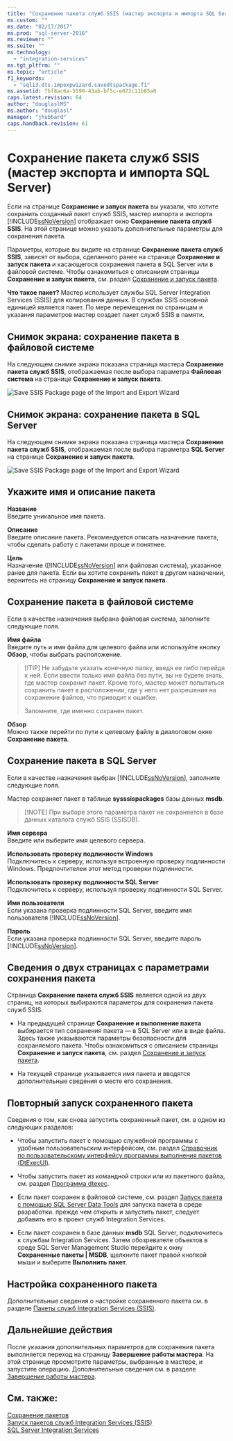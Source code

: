 ```yaml
---
title: "Сохранение пакета служб SSIS (мастер экспорта и импорта SQL Server) | Microsoft Docs"
ms.custom: ""
ms.date: "02/17/2017"
ms.prod: "sql-server-2016"
ms.reviewer: ""
ms.suite: ""
ms.technology: 
  - "integration-services"
ms.tgt_pltfrm: ""
ms.topic: "article"
f1_keywords: 
  - "sql13.dts.impexpwizard.savedtspackage.f1"
ms.assetid: 7bf8ac6a-5599-43ab-bf5c-e072c11b85a0
caps.latest.revision: 64
author: "douglaslMS"
ms.author: "douglasl"
manager: "jhubbard"
caps.handback.revision: 61
---
```

# Сохранение пакета служб SSIS (мастер экспорта и импорта SQL Server)
  Если на странице **Сохранение и запуск пакета** вы указали, что хотите сохранить созданный пакет служб SSIS, мастер импорта и экспорта [!INCLUDE[ssNoVersion](../../includes/ssnoversion-md.md)] отображает окно **Сохранение пакета служб SSIS**. На этой странице можно указать дополнительные параметры для сохранения пакета.  

Параметры, которые вы видите на странице **Сохранение пакета служб SSIS**, зависят от выбора, сделанного ранее на странице **Сохранение и запуск пакета** и касающегося сохранения пакета в SQL Server или в файловой системе. Чтобы ознакомиться с описанием страницы **Сохранение и запуск пакета**, см. раздел [Сохранение и запуск пакета](../../integration-services/import-export-data/save-and-run-package-sql-server-import-and-export-wizard.md).
 
**Что такое пакет?** Мастер использует службы SQL Server Integration Services (SSIS) для копирования данных. В службах SSIS основной единицей является пакет. По мере перемещения по страницам и указания параметров мастер создает пакет служб SSIS в памяти.
 
## <a name="screen-shot---save-the-package-in-the-file-system"></a>Снимок экрана: сохранение пакета в файловой системе
 
На следующем снимке экрана показана страница мастера **Сохранение пакета служб SSIS**, отображаемая после выбора параметра **Файловая система** на странице **Сохранение и запуск пакета**. 
  
![Save SSIS Package page of the Import and Export Wizard](../../integration-services/import-export-data/media/save-package1.png "Save SSIS Package page of the Import and Export Wizard")  

## <a name="screen-shot---save-the-package-in-sql-server"></a>Снимок экрана: сохранение пакета в SQL Server

 На следующем снимке экрана показана страница мастера **Сохранение пакета служб SSIS**, отображаемая после выбора параметра **SQL Server** на странице **Сохранение и запуск пакета**. 
  
![Save SSIS Package page of the Import and Export Wizard](../../integration-services/import-export-data/media/save-package2.png "Save SSIS Package page of the Import and Export Wizard")  
  
## <a name="provide-a-name-and-description-for-the-package"></a>Укажите имя и описание пакета  
 **Название**  
 Введите уникальное имя пакета.  
  
 **Описание**  
 Введите описание пакета. Рекомендуется описать назначение пакета, чтобы сделать работу с пакетами проще и понятнее.  
  
 **Цель**  
 Назначение ([!INCLUDE[ssNoVersion](../../includes/ssnoversion-md.md)] или файловая система), указанное ранее для пакета. Если вы хотите сохранить пакет в другом назначении, вернитесь на страницу **Сохранение и запуск пакета**.
  
## <a name="save-the-package-in-the-file-system"></a>Сохранение пакета в файловой системе 
Если в качестве назначения выбрана файловая система, заполните следующие поля.

 **Имя файла**  
 Введите путь и имя файла для целевого файла или используйте кнопку **Обзор**, чтобы выбрать расположение.  
  
> [!TIP] Не забудьте указать конечную папку, введя ее либо перейдя к ней. Если ввести только имя файла без пути, вы не будете знать, где мастер сохранит пакет. Кроме того, мастер может попытаться сохранить пакет в расположении, где у него нет разрешения на сохранение файлов, что приводит к ошибке.  
>   
>  Запомните, где именно сохранен пакет.  
  
 **Обзор**  
 Можно также перейти по пути к целевому файлу в диалоговом окне **Сохранение пакета**.  

## <a name="save-the-package-in-sql-server"></a>Сохранение пакета в SQL Server 
Если в качестве назначения выбран [!INCLUDE[ssNoVersion](../../includes/ssnoversion-md.md)], заполните следующие поля.

Мастер сохраняет пакет в таблице **sysssispackages** базы денных **msdb**.
 
 > [!NOTE] При выборе этого параметра пакет не сохраняется в базе данных каталога служб SSIS (SSISDB).  
 
 **Имя сервера**  
 Введите или выберите имя целевого сервера.  
   
 **Использовать проверку подлинности Windows**  
Подключитесь к серверу, используя встроенную проверку подлинности Windows. Предпочтителен этот метод проверки подлинности.  
  
 **Использовать проверку подлинности SQL Server**  
Подключитесь к серверу, используя проверку подлинности SQL Server.  
  
 **Имя пользователя**  
Если указана проверка подлинности SQL Server, введите имя пользователя [!INCLUDE[ssNoVersion](../../includes/ssnoversion-md.md)].  
  
 **Пароль**  
Если указана проверка подлинности SQL Server, введите пароль [!INCLUDE[ssNoVersion](../../includes/ssnoversion-md.md)].  
  
## <a name="about-the-two-pages-of-options-for-saving-the-package"></a>Сведения о двух страницах с параметрами сохранения пакета  
 Страница **Сохранение пакета служб SSIS** является одной из двух страниц, на которых выбираются параметры для сохранения пакета служб SSIS.  
  
-   На предыдущей странице **Сохранение и выполнение пакета** выбирается тип сохранения пакета — в SQL Server или в виде файла. Здесь также указываются параметры безопасности для сохраняемого пакета. Чтобы ознакомиться с описанием страницы **Сохранение и запуск пакета**, см. раздел [Сохранение и запуск пакета](../../integration-services/import-export-data/save-and-run-package-sql-server-import-and-export-wizard.md).  
  
-   На текущей странице указывается имя пакета и вводятся дополнительные сведения о месте его сохранения.  
 
## <a name="run-the-saved-package-again-later"></a>Повторный запуск сохраненного пакета  
 Сведения о том, как снова запустить сохраненный пакет, см. в одном из следующих разделов:  
  
-   Чтобы запустить пакет с помощью служебной программы с удобным пользовательским интерфейсом, см. раздел [Справочник по пользовательскому интерфейсу программы выполнения пакетов (DtExecUI)](../../integration-services/packages/execute-package-utility-dtexecui-ui-reference.md).  
  
-   Чтобы запустить пакет из командной строки или из пакетного файла, см. раздел [Программа dtexec](../../integration-services/packages/dtexec-utility.md).  
  
-   Если пакет сохранен в файловой системе, см. раздел [Запуск пакета с помощью SQL Server Data Tools](../../integration-services/packages/run-a-package-in-sql-server-data-tools.md) для запуска пакета в среде разработки. прежде чем открыть и запустить пакет, следует добавить его в проект служб Integration Services.  
 
-   Если пакет сохранен в базе данных **msdb** SQL Server, подключитесь к службам Integration Services. Затем обозревателе объектов в среде SQL Server Management Studio перейдите к окну **Сохраненные пакеты | MSDB**, щелкните пакет правой кнопкой мыши и выберите **Выполнить пакет**.

## <a name="customize-the-saved-package"></a>Настройка сохраненного пакета  
 Дополнительные сведения о настройке сохраненного пакета см. в разделе [Пакеты служб Integration Services (SSIS)](../../integration-services/integration-services-ssis-packages.md).  
  
## <a name="whats-next"></a>Дальнейшие действия  
 После указания дополнительных параметров для сохранения пакета выполняется переход на страницу **Завершение работы мастера**. На этой странице просмотрите параметры, выбранные в мастере, и запустите операцию. Дополнительные сведения см. в разделе [Завершение работы мастера](../../integration-services/import-export-data/complete-the-wizard-sql-server-import-and-export-wizard.md).  
 
## <a name="see-also"></a>См. также:  
[Сохранение пакетов](../../integration-services/save-packages.md)  
[Запуск пакетов служб Integration Services (SSIS)](../../integration-services/packages/run-integration-services-ssis-packages.md)  
[SQL Server Integration Services](../../integration-services/sql-server-integration-services.md)
 
 